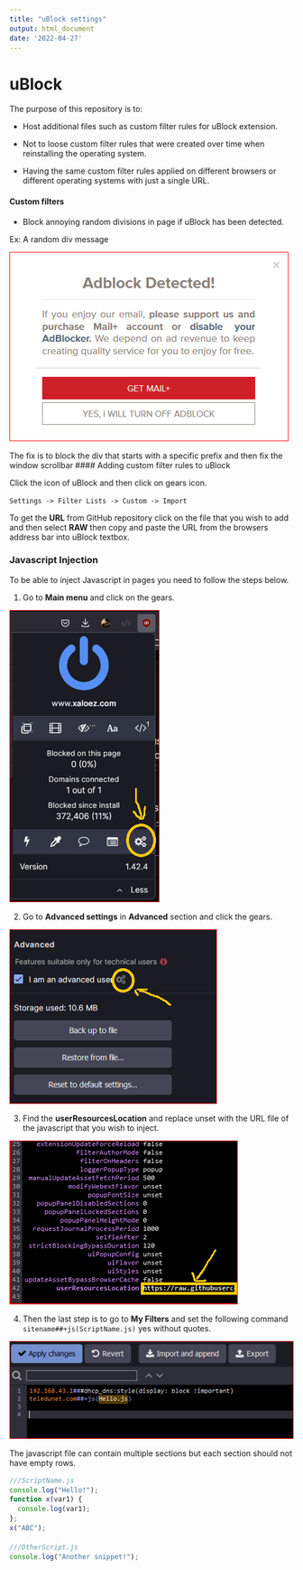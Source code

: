 ```yaml
---
title: "uBlock settings"
output: html_document
date: '2022-04-27'
---
```


# uBlock

The purpose of this repository is to:

-   Host additional files such as custom filter rules for uBlock extension.

-   Not to loose custom filter rules that were created over time when reinstalling the operating system.

-   Having the same custom filter rules applied on different browsers or different operating systems with just a single URL.

#### Custom filters

-   Block annoying random divisions in page if uBlock has been detected.

Ex: A random div message

![Inbox Lv](assets/images/inbox_lv__div.png)

The fix is to block the div that starts with a specific prefix and then fix the window scrollbar \#### Adding custom filter rules to uBlock

Click the icon of uBlock and then click on gears icon.

`Settings -> Filter Lists -> Custom -> Import`

To get the **URL** from GitHub repository click on the file that you wish to add and then select **RAW** then copy and paste the URL from the browsers address bar into uBlock textbox.

### Javascript Injection

To be able to inject Javascript in pages you need to follow the steps below.

1. Go to **Main menu** and click on the gears.

![uBlock Main](assets/images/uBlock_main.png)

2. Go to **Advanced settings** in **Advanced** section and click the gears.

![uBlock Settings](assets/images/uBlock_settings.png)

3. Find the **userResourcesLocation** and replace unset with the URL file of the javascript that you wish to inject.

![uBlock Advanced Settings](assets/images/uBlock_advanced_settings.png)

4. Then the last step is to go to **My Filters** and set the following command `sitename##+js(ScriptName.js)` yes without quotes.

![uBlock My Filters](assets/images/uBlock_my_filters.png)

The javascript file can contain multiple sections but each section should not have empty rows.

``` javascript
///ScriptName.js 
console.log("Hello!");
function x(var1) {
  console.log(var1);
};
x("ABC");
 
///OtherScript.js 
console.log("Another snippet!");
```


